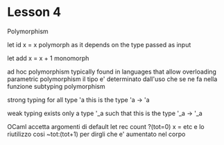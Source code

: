 # Lesson 4

Polymorphism


let id x = x
polymorph as it depends on the type passed as input

let add x = x + 1
monomorph

ad hoc polymorphism typically found in languages that allow overloading
parametric polymorphism il tipo e' determinato dall'uso che se ne fa nella funzione
subtyping polymorphism

strong typing
for all type 'a this is the type 'a -> 'a

weak typing
exists only a type '_a such that this is the type '_a -> '_a

OCaml accetta argomenti di default
let rec count ?(tot=0) x = etc
e lo riutilizzo cosi ~tot:(tot+1) per dirgli che e' aumentato nel corpo
